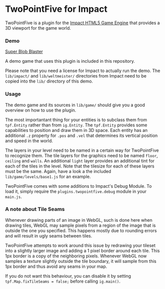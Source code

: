 # TwoPointFive for Impact

TwoPointFive is a plugin for the [Impact HTML5 Game Engine](http://impactjs.com/) that provides a 3D viewport for the game world.


### Demo
[Super Blob Blaster](http://phoboslab.org/twopointfive/)


A demo game that uses this plugin is included in this repository.

Please note that you need a license for Impact to actually run the demo. The `lib/impact/` and `lib/weltmeister/` directories from Impact need to be copied into the `lib/` directory of this demo.


### Usage

The demo game and its sources in `lib/game/` should give you a good overview on how to use the plugin. 

The most importantant thing for your entities is to subclass them from `tpf.Entity` rather than from `ig.Entity`. The `tpf.Entity` provides some capabilities to position and draw them in 3D space. Each entity has an additional `.z` property for `.pos` and `.vel` that determines its vertical position and speed in the world.

The layers in your level need to be named in a certain way for TwoPointFive to recognize them. The tile layers for the graphics need to be named `floor`, `ceiling` and `walls`. An additional `light` layer provides an additional tint for each of the tiles in the level. Note that the tilesize for each of these layers must be the same. Again, have a look a the included `lib/game/levels/base1.js` for an example.


TwoPointFive comes with some additions to Impact's Debug Module. To load it, simply require the `plugins.twopointfive.debug` module in your `main.js`.


### A note about Tile Seams

Whenever drawing parts of an image in WebGL, such is done here when drawing tiles, WebGL may sample pixels from a region of the image that is outside the one you specified. This happens mostly due to rounding errors and will result in ugly seams between tiles.

TwoPointFive attempts to work around this issue by redrawing your tileset into a slightly larger image and adding a 1 pixel border around each tile. This 1px border is a copy of the neighboring pixels. Whenever WebGL now samples a texture slightly outside the tile boundary, it will sample from this 1px border and thus avoid any seams in your map.

If you do not want this behaviour, you can disable it by setting `tpf.Map.fixTileSeams = false;` before calling `ig.main()`.
